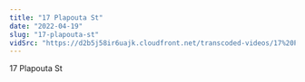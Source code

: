 ```yaml
---
title: "17 Plapouta St"
date: "2022-04-19"
slug: "17-plapouta-st"
vidSrc: "https://d2b5j58ir6uajk.cloudfront.net/transcoded-videos/17%20Plapouta%20St.%28through%20Skilitsi%20St.%29-%2011%20Ioustinianou%20St%20%28Iptarou%20St.%29.mp4"
---
```


17 Plapouta St
